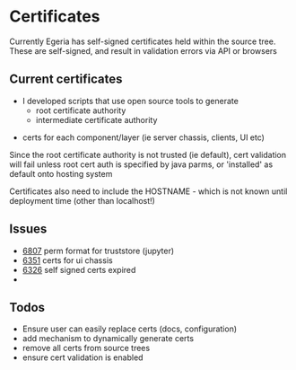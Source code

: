 # Certificates

Currently Egeria has self-signed certificates held within the source tree. These are self-signed, and result in validation errors via API or browsers

## Current certificates

* I developed scripts that use open source tools to generate
  - root certificate authority
  - intermediate certificate authority
- certs for each component/layer (ie server chassis, clients, UI etc)

Since the root certificate authority is not trusted (ie default), cert validation will fail unless root cert auth is specified by java parms, or 'installed' as default onto hosting system

Certificates also need to include the HOSTNAME - which is not known until deployment time (other than localhost!)

## Issues

* [6807](https://github.com/odpi/egeria/issues/6807) perm format for truststore (jupyter)
* [6351](https://github.com/odpi/egeria/issues/6351) certs for ui chassis
* [6326](https://github.com/odpi/egeria/issues/6326) self signed certs expired
* 
## Todos
* Ensure user can easily replace certs (docs, configuration)
* add mechanism to dynamically generate certs
* remove all certs from source trees
* ensure cert validation is enabled

